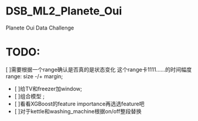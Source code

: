 # DSB_ML2_Planete_Oui
Planete Oui Data Challenge

# TODO:
  [ ]需要根据一个range确认是否真的是状态变化 这个range卡1111……的时间幅度 range: size -/+ margin;
- [ ]给TV和freezer加window;
- [ ]组合模型 ;
- [ ]看看XGBoost的feature importance再选选feature吧
- [ ]对于kettle和washing_machine根据on/off整段替换
